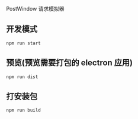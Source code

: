 PostWindow 请求模拟器




## 开发模式

```
npm run start
```

## 预览(预览需要打包的 electron 应用)

```
npm run dist
```

## 打安装包

```
npm run build
```
